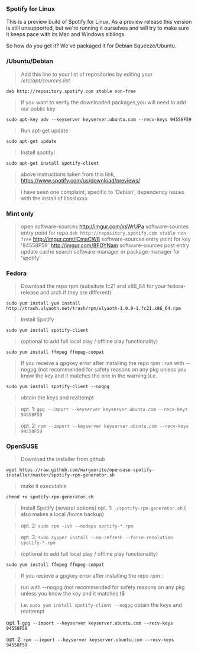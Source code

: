 ### Spotify for Linux 
This is a preview build of Spotify for Linux. As a preview release this version is still unsupported, but we're running it ourselves and will try to make sure it keeps pace with its Mac and Windows siblings.

So how do you get it? We've packaged it for Debian Squeeze/Ubuntu.

### /Ubuntu/Debian 
>Add this line to your list of repositories by editing your _/etc/apt/sources.list_

`deb http://repository.spotify.com stable non-free`

>If you want to verify the downloaded packages,you will need to add our public key

`sudo apt-key adv --keyserver keyserver.ubuntu.com --recv-keys 94558F59`

>Run apt-get update

`sudo apt-get update`

>Install spotify!

`sudo apt-get install spotify-client`

>above instructions taken from this link, https://www.spotify.com/us/download/previews/

>i have seen one complaint, specific to 'Debian', dependency issues with the install of libsslxxxx

### Mint only
>open software-sources
>http://imgur.com/xsWrUPa software-sources entry point for repo `deb http://repository.spotify.com stable non-free`
>http://imgur.com/lCmaCW8 software-sources entry point for key '94558F59`
>http://imgur.com/8FOYNam software-sources post entry update cache
>search software-manager or package-manager for 'spotify' 

### Fedora
> Download the repo rpm  (subsitute  fc21 and x86_64 for your fedora-release and arch if they are different)

`sudo yum install yum install http://trash.ulyaoth.net/trash/rpm/ulyaoth-1.0.0-1.fc21.x86_64.rpm `

>Install Spotify

`sudo yum install spotify-client `

> (optional to add full local play / offline play functionality)

`sudo yum install ffmpeg ffmpeg-compat `

> If you receive a gpgkey error after installing the repo rpm :
> run with --nogpg (not recommended for safety reasons  on any pkg unless you know the key and it matches the one in the warning )i.e.  

`sudo yum install spotify-client --nogpg `

> obtain the keys and reattempt

> opt. 1: `gpg --import --keyserver keyserver.ubuntu.com --recv-keys 94558F59`

> opt. 2: `rpm --import --keyserver keyserver.ubuntu.com --recv-keys 94558F59`


### OpenSUSE

> Download the installer from github

`wget https://raw.github.com/marguerite/opensuse-spotify-installer/master/spotify-rpm-generator.sh`

> make it executable

`chmod +x spotify-rpm-generator.sh `

> Install Spotify (several options)
> opt. 1: `./spotify-rpm-generator.sh` ( also makes a local /home backup)

> opt. 2: `sudo rpm -ivh --nodeps spotify-*.rpm`

> opt. 3: `sudo zypper install --no-refresh --force-resolution spotify-*.rpm`
 
> (optional to add full local play / offline play functionality)

`sudo yum install ffmpeg ffmpeg-compat`

> If you recieve a gpgkey error after installing the repo rpm :

> run with --nogpg (not recommended for safety reasons  on any pkg unless you know the key and it matches t$

> i.e.  `sudo yum install spotify-client --nogpg`
> obtain the keys and reattempt

opt. 1: `gpg --import --keyserver keyserver.ubuntu.com --recv-keys 94558F59`

opt. 2: `rpm --import --keyserver keyserver.ubuntu.com --recv-keys 94558F59`
